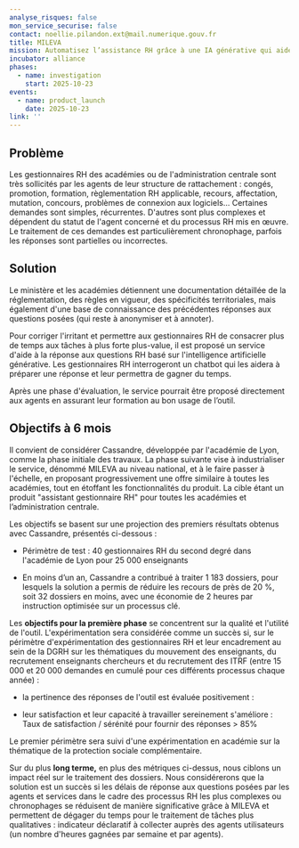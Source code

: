 ```yaml
---
analyse_risques: false
mon_service_securise: false
contact: noellie.pilandon.ext@mail.numerique.gouv.fr
title: MILEVA
mission: Automatisez l’assistance RH grâce à une IA générative qui aide les gestionnaires à formuler rapidement des réponses précises aux questions des agents en s’appuyant sur la base documentaire du ministère.
incubator: alliance
phases:
  - name: investigation
    start: 2025-10-23
events:
  - name: product_launch
    date: 2025-10-23
link: ''
---
```

## Problème

Les gestionnaires RH des académies ou de l'administration centrale sont très sollicités par les agents de leur structure de rattachement : congés, promotion, formation, règlementation RH applicable, recours, affectation, mutation, concours, problèmes de connexion aux logiciels... Certaines demandes sont simples, récurrentes. D'autres sont plus complexes et dépendent du statut de l'agent concerné et du processus RH mis en œuvre. Le traitement de ces demandes est particulièrement chronophage, parfois les réponses sont partielles ou incorrectes.

## Solution

Le ministère et les académies détiennent une documentation détaillée de la réglementation, des règles en vigueur, des spécificités territoriales, mais également d'une base de connaissance des précédentes réponses aux questions posées (qui reste à anonymiser et à annoter).

Pour corriger l'irritant et permettre aux gestionnaires RH de consacrer plus de temps aux tâches à plus forte plus-value, il est proposé un service d'aide à la réponse aux questions RH basé sur l'intelligence artificielle générative. Les gestionnaires RH interrogeront un chatbot qui les aidera à préparer une réponse et leur permettra de gagner du temps.

Après une phase d'évaluation, le service pourrait être proposé directement aux agents en assurant leur formation au bon usage de l’outil.

## Objectifs à 6 mois

Il convient de considérer Cassandre, développée par l'académie de Lyon, comme la phase initiale des travaux. La phase suivante vise à industrialiser le service, dénommé MILEVA au niveau national, et à le faire passer à l'échelle, en proposant progressivement une offre similaire à toutes les académies, tout en étoffant les fonctionnalités du produit. La cible étant un produit "assistant gestionnaire RH" pour toutes les académies et l’administration centrale.

Les objectifs se basent sur une projection des premiers résultats obtenus avec Cassandre, présentés ci-dessous :

* Périmètre de test : 40 gestionnaires RH du second degré dans l'académie de Lyon pour 25 000 enseignants

* En moins d’un an, Cassandre a contribué à traiter 1 183 dossiers, pour lesquels la solution a permis de réduire les recours de près de 20 %, soit 32 dossiers en moins, avec une économie de 2 heures par instruction optimisée sur un processus clé.

Les **objectifs pour la première phase** se concentrent sur la qualité et l'utilité de l'outil. L'expérimentation sera considérée comme un succès si, sur le périmètre d'expérimentation des gestionnaires RH et leur encadrement au sein de la DGRH sur les thématiques du mouvement des enseignants, du recrutement enseignants chercheurs et du recrutement des ITRF (entre 15 000 et 20 000 demandes en cumulé pour ces différents processus chaque année) :

* la pertinence des réponses de l'outil est évaluée positivement :

* leur satisfaction et leur capacité à travailler sereinement s'améliore : Taux de satisfaction / sérénité pour fournir des réponses > 85%

Le premier périmètre sera suivi d'une expérimentation en académie sur la thématique de la protection sociale complémentaire.

Sur du plus **long terme,** en plus des métriques ci-dessus, nous ciblons un impact réel sur le traitement des dossiers. Nous considérerons que la solution est un succès si les délais de réponse aux questions posées par les agents et services dans le cadre des processus RH les plus complexes ou chronophages se réduisent de manière significative grâce à MILEVA et permettent de dégager du temps pour le traitement de tâches plus qualitatives : indicateur déclaratif à collecter auprès des agents utilisateurs (un nombre d'heures gagnées par semaine et par agents).


